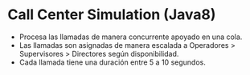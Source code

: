 #  Call Center Simulation (Java8)

- Procesa las llamadas de manera concurrente apoyado en una cola.
- Las llamadas son asignadas de manera escalada a Operadores > Supervisores > Directores según disponibilidad.
- Cada llamada tiene una duración entre 5 a 10 segundos.
